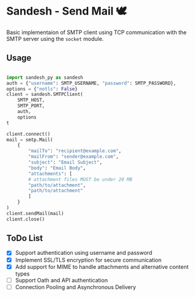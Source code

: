 # Sandesh - Send Mail 🕊️

Basic implementaion of SMTP client using TCP communication with the SMTP server using the `socket` module.

## Usage

```python

import sandesh_py as sandesh
auth = {"username": SMTP_USERNAME, "password": SMTP_PASSWORD},
options = {"notls": False}
client = sandesh.SMTPClient(
    SMTP_HOST,
    SMTP_PORT,
    auth,
    options
t

client.connect()
mail = smtp.Mail(
    {
        "mailTo": "recipient@example.com",
        "mailFrom": "sender@example.com",
        "subject": "Email Subject",
        "body": "Email Body",
        "attachments": [
        # attachment files MUST be under 20 MB
        "path/to/attachment",
        "path/to/attachment"
        ]
    }
)
client.sendMail(mail)
client.close()


```

## ToDo List

- [x] Support authentication using username and password
- [x] Implement SSL/TLS encryption for secure communication
- [x] Add support for MIME to handle attachments and alternative content types
- [ ] Support Oath and API authentication
- [ ] Connection Pooling and Asynchronous Delivery
